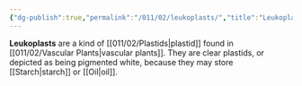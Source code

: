 ```yaml
---
{"dg-publish":true,"permalink":"/011/02/leukoplasts/","title":"Leukoplasts","tags":["BIOL412"],"created":"2024-09-26T13:45:04.098-07:00","updated":"2024-09-26T15:20:34.958-07:00"}
---
```


**Leukoplasts** are a kind of [[011/02/Plastids\|plastid]] found in [[011/02/Vascular Plants\|vascular plants]]. They are clear plastids, or depicted as being pigmented white, because they may store [[Starch\|starch]] or [[Oil\|oil]].
